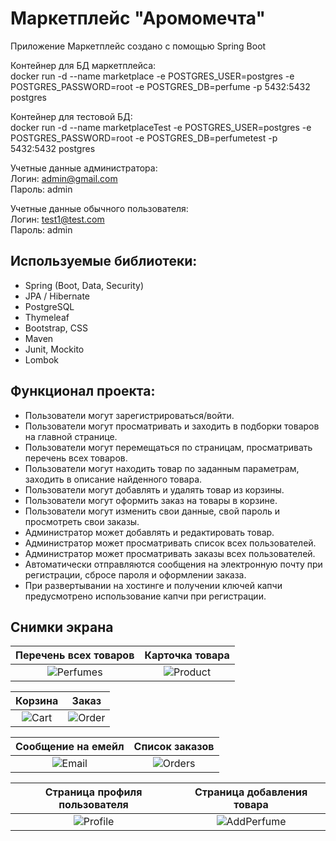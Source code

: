 # Маркетплейс "Аромомечта"

Приложение Маркетплейс создано с помощью Spring Boot

Контейнер для БД маркетплейса:<br>
docker run -d --name marketplace -e POSTGRES_USER=postgres -e POSTGRES_PASSWORD=root -e POSTGRES_DB=perfume -p 5432:5432 postgres

Контейнер для тестовой БД:<br>
docker run -d --name marketplaceTest -e POSTGRES_USER=postgres -e POSTGRES_PASSWORD=root -e POSTGRES_DB=perfumetest -p 5432:5432 postgres

Учетные данные администратора:<br>
Логин: admin@gmail.com <br>
Пароль: admin

Учетные данные обычного пользователя:<br>
Логин: test1@test.com <br>
Пароль: admin

## Используемые библиотеки:

* Spring (Boot, Data, Security)
* JPA / Hibernate
* PostgreSQL
* Thymeleaf
* Bootstrap, CSS
* Maven
* Junit, Mockito
* Lombok

## Функционал проекта:
* Пользователи могут зарегистрироваться/войти.
* Пользователи могут просматривать и заходить в подборки товаров на главной странице. 
* Пользователи могут перемещаться по страницам, просматривать перечень всех товаров.
* Пользователи могут находить товар по заданным параметрам, заходить в описание найденного товара.
* Пользователи могут добавлять и удалять товар из корзины.
* Пользователи могут оформить заказ на товары в корзине.
* Пользователи могут изменить свои данные, свой пароль и просмотреть свои заказы.
* Администратор может добавлять и редактировать товар.
* Администратор может просматривать список всех пользователей.
* Администратор может просматривать заказы всех пользователей.
* Автоматически отправляются сообщения на электронную почту при регистрации, сбросе пароля и оформлении заказа.
* При развертывании на хостинге и получении ключей капчи предусмотрено использование капчи при регистрации.

## Снимки экрана

Перечень всех товаров      |  Карточка товара
:------------------------:|:-------------------------:
![Perfumes](workScreenshots/perfumes.jpg)  |  ![Product](workScreenshots/product.jpg)

Корзина  |  Заказ
:------------------------:|:-------------------------:
![Cart](workScreenshots/cart.jpg)  |  ![Order](workScreenshots/order.jpg)

Сообщение на емейл  |  Список заказов
:------------------------:|:-------------------------:
![Email](workScreenshots/email.jpg)  |  ![Orders](workScreenshots/orders.jpg)

Страница профиля пользователя  |  Страница добавления товара
:------------------------:|:-------------------------:
![Profile](workScreenshots/profile.jpg)  |  ![AddPerfume](workScreenshots/addPerfume.jpg)